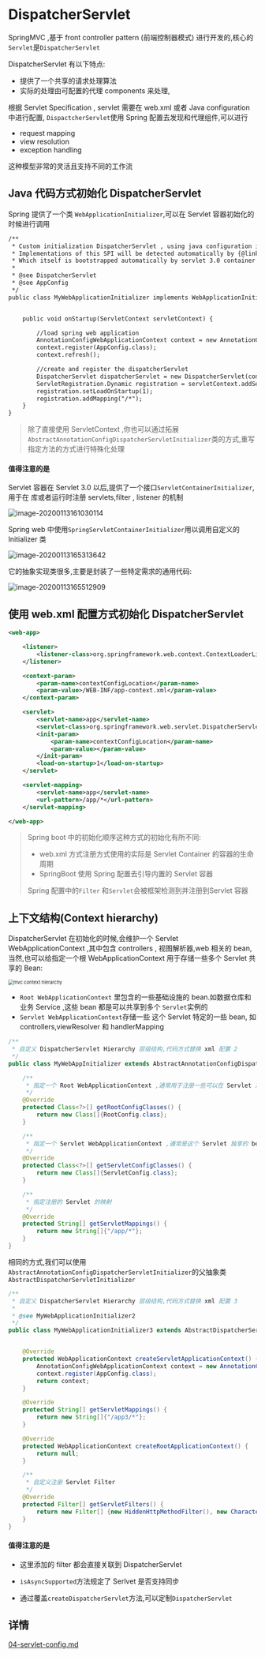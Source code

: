 # DispatcherServlet

SpringMVC ,基于 front controller pattern (前端控制器模式) 进行开发的,核心的 `Servlet`是`DispatcherServlet`

DispatcherServlet 有以下特点:

- 提供了一个共享的请求处理算法
- 实际的处理由可配置的代理 components 来处理,

根据 Servlet Specification , servlet 需要在 web.xml 或者 Java configuration 中进行配置, `DispactcherServlet`使用 Spring 配置去发现和代理组件,可以进行

- request mapping 
- view resolution
- exception handling 

这种模型非常的灵活且支持不同的工作流

## Java 代码方式初始化 DispatcherServlet

Spring 提供了一个类 `WebApplicationInitializer`,可以在 Servlet 容器初始化的时候进行调用

```xml
/**
 * Custom initialization DispatcherServlet , using java configuration instead of xml config file
 * Implementations of this SPI will be detected automatically by {@link org.springframework.web.SpringServletContainerInitializer},
 * Which itself is bootstrapped automatically by servlet 3.0 container
 *
 * @see DispatcherServlet
 * @see AppConfig
 */
public class MyWebApplicationInitializer implements WebApplicationInitializer {


    public void onStartup(ServletContext servletContext) {

        //load spring web application
        AnnotationConfigWebApplicationContext context = new AnnotationConfigWebApplicationContext();
        context.register(AppConfig.class);
        context.refresh();

        //create and register the dispatcherServlet
        DispatcherServlet dispatcherServlet = new DispatcherServlet(context);
        ServletRegistration.Dynamic registration = servletContext.addServlet("app", dispatcherServlet);
        registration.setLoadOnStartup(1);
        registration.addMapping("/*");
    }
}

```

> 除了直接使用 ServletContext ,你也可以通过拓展 `AbstractAnnotationConfigDispatcherServletInitializer`类的方式,重写指定方法的方式进行特殊化处理

#### 值得注意的是

Servlet 容器在  Servlet 3.0 以后,提供了一个接口`ServletContainerInitializer`,用于在 库或者运行时注册 servlets,filter , listener 的机制

![image-20200113161030114](assets/image-20200113161030114.png)

Spring web 中使用`SpringServletContainerInitializer`用以调用自定义的 Initializer 类

![image-20200113165313642](assets/image-20200113165313642.png)

它的抽象实现类很多,主要是封装了一些特定需求的通用代码:

![image-20200113165512909](assets/image-20200113165512909.png)

## 使用 web.xml 配置方式初始化 DispatcherServlet

```xml
<web-app>

    <listener>
        <listener-class>org.springframework.web.context.ContextLoaderListener</listener-class>
    </listener>

    <context-param>
        <param-name>contextConfigLocation</param-name>
        <param-value>/WEB-INF/app-context.xml</param-value>
    </context-param>

    <servlet>
        <servlet-name>app</servlet-name>
        <servlet-class>org.springframework.web.servlet.DispatcherServlet</servlet-class>
        <init-param>
            <param-name>contextConfigLocation</param-name>
            <param-value></param-value>
        </init-param>
        <load-on-startup>1</load-on-startup>
    </servlet>

    <servlet-mapping>
        <servlet-name>app</servlet-name>
        <url-pattern>/app/*</url-pattern>
    </servlet-mapping>

</web-app>
```

> Spring boot 中的初始化顺序这种方式的初始化有所不同:
>
> - web.xml 方式注册方式使用的实际是 Servlet Container 的容器的生命周期
> - SpringBoot 使用 Spring 配置去引导内置的 Servlet 容器
>
> Spring 配置中的`Filter` 和`Servlet`会被框架检测到并注册到Servlet 容器

## 上下文结构(Context hierarchy)

DispatcherServlet 在初始化的时候,会维护一个 Servlet WebApplicationContext ,其中包含 controllers , 视图解析器,web 相关的 bean,当然,也可以给指定一个根 WebApplicationContext 用于存储一些多个 Servlet 共享的 Bean:

<img src="https://docs.spring.io/spring/docs/current/spring-framework-reference/images/mvc-context-hierarchy.png" alt="mvc context hierarchy" style="zoom: 67%;" />

- `Root WebApplicationContext` 里包含的一些基础设施的 bean.如数据仓库和业务 Service ,这些 bean 都是可以共享到多个 `Servlet`实例的
- `Servlet WebApplicationContext`存储一些 这个 Servlet 特定的一些 bean, 如 controllers,viewResolver 和 handlerMapping

```java
/**
 * 自定义 DispatcherServlet Hierarchy 层级结构,代码方式替换 xml 配置 2
 */
public class MyWebAppInitializer extends AbstractAnnotationConfigDispatcherServletInitializer {

    /**
     * 指定一个 Root WebApplicationContext ,通常用于注册一些可以在 Servlet 之间共享的 bean
     */
    @Override
    protected Class<?>[] getRootConfigClasses() {
        return new Class[]{RootConfig.class};
    }

    /**
     * 指定一个 Servlet WebApplicationContext ,通常是这个 Servlet 独享的 bean,同时,它也继承了 root 的所有
     */
    @Override
    protected Class<?>[] getServletConfigClasses() {
        return new Class[]{ServletConfig.class};
    }

    /**
     * 指定注册的 Servlet 的映射
     */
    @Override
    protected String[] getServletMappings() {
        return new String[]{"/app/*"};
    }
}

```

相同的方式,我们可以使用`AbstractAnnotationConfigDispatcherServletInitializer`的父抽象类`AbstractDispatcherServletInitializer`

```java
/**
 * 自定义 DispatcherServlet Hierarchy 层级结构,代码方式替换 xml 配置 3
 *
 * @see MyWebApplicationInitializer2
 */
public class MyWebApplicationInitializer3 extends AbstractDispatcherServletInitializer {


    @Override
    protected WebApplicationContext createServletApplicationContext() {
        AnnotationConfigWebApplicationContext context = new AnnotationConfigWebApplicationContext();
        context.register(AppConfig.class);
        return context;
    }

    @Override
    protected String[] getServletMappings() {
        return new String[]{"/app3/*"};
    }

    @Override
    protected WebApplicationContext createRootApplicationContext() {
        return null;
    }

    /**
     * 自定义注册 Servlet Filter
     */
    @Override
    protected Filter[] getServletFilters() {
        return new Filter[] {new HiddenHttpMethodFilter(), new CharacterEncodingFilter() };
    }
}
```

#### 值得注意的是

- 这里添加的 filter 都会直接关联到 DispatcherServlet

- `isAsyncSupported`方法规定了 Serlvet 是否支持同步
- 通过覆盖`createDispatcherServlet`方法,可以定制`DispatcherServlet`

## 详情

 [04-servlet-config.md](04-servlet-config.md) 

## 